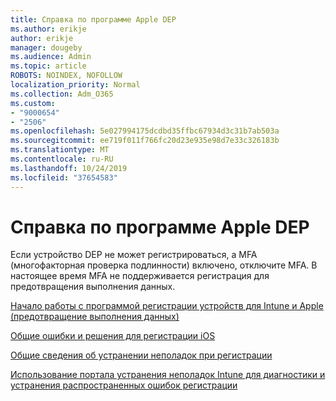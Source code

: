 ```yaml
---
title: Справка по программе Apple DEP
ms.author: erikje
author: erikje
manager: dougeby
ms.audience: Admin
ms.topic: article
ROBOTS: NOINDEX, NOFOLLOW
localization_priority: Normal
ms.collection: Adm_O365
ms.custom:
- "9000654"
- "2506"
ms.openlocfilehash: 5e027994175dcdbd35ffbc67934d3c31b7ab503a
ms.sourcegitcommit: ee719f011f766fc20d23e935e98d7e33c326183b
ms.translationtype: MT
ms.contentlocale: ru-RU
ms.lasthandoff: 10/24/2019
ms.locfileid: "37654583"
---
```

# <a name="help-with-apple-dep"></a>Справка по программе Apple DEP

Если устройство DEP не может регистрироваться, а MFA (многофакторная проверка подлинности) включено, отключите MFA. В настоящее время MFA не поддерживается регистрация для предотвращения выполнения данных.

[Начало работы с программой регистрации устройств для Intune и Apple (предотвращение выполнения данных)](https://docs.microsoft.com/intune/enrollment/device-enrollment-program-enroll-ios)

[Общие ошибки и решения для регистрации iOS](https://docs.microsoft.com/intune/enrollment/troubleshoot-ios-enrollment-errors)

[Общие сведения об устранении неполадок при регистрации](https://docs.microsoft.com/intune/enrollment/troubleshoot-device-enrollment-in-intune)

[Использование портала устранения неполадок Intune для диагностики и устранения распространенных ошибок регистрации](https://docs.microsoft.com/intune/fundamentals/help-desk-operators)


